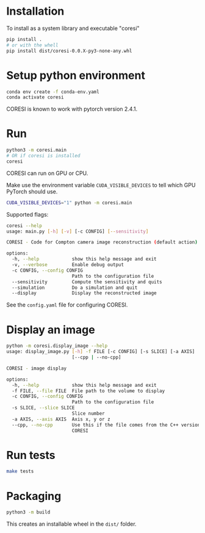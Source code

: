 # Installation

To install as a system library and executable "coresi"

```bash
pip install .
# or with the whell
pip install dist/coresi-0.0.X-py3-none-any.whl
```

# Setup python environment

```bash
conda env create -f conda-env.yaml
conda activate coresi
```

CORESI is known to work with pytorch version 2.4.1.

# Run

```bash
python3 -m coresi.main
# OR if coresi is installed
coresi
```

CORESI can run on GPU or CPU.

Make use the environment variable `CUDA_VISIBLE_DEVICES` to tell which GPU
PyTorch should use.


```bash
CUDA_VISIBLE_DEVICES="1" python -m coresi.main
```

Supported flags:

```bash
coresi --help
usage: main.py [-h] [-v] [-c CONFIG] [--sensitivity]

CORESI - Code for Compton camera image reconstruction (default action)

options:
  -h, --help            show this help message and exit
  -v, --verbose         Enable debug output
  -c CONFIG, --config CONFIG
                        Path to the configuration file
  --sensitivity         Compute the sensitivity and quits
  --simulation          Do a simulation and quit
  --display             Display the reconstructed image
```

See the `config.yaml` file for configuring CORESI.

# Display an image

```bash
python -m coresi.display_image --help
usage: display_image.py [-h] -f FILE [-c CONFIG] [-s SLICE] [-a AXIS]
                        [--cpp | --no-cpp]

CORESI - image display

options:
  -h, --help            show this help message and exit
  -f FILE, --file FILE  File path to the volume to display
  -c CONFIG, --config CONFIG
                        Path to the configuration file
  -s SLICE, --slice SLICE
                        Slice number
  -a AXIS, --axis AXIS  Axis x, y or z
  --cpp, --no-cpp       Use this if the file comes from the C++ version of
                        CORESI
```

# Run tests

```bash
make tests
```


# Packaging

```bash
python3 -m build
```

This creates an installable wheel in the `dist/` folder.
